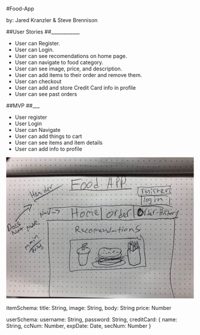 #Food-App

by: Jared Kranzler & Steve Brennison

##User Stories
##____________
* User can Register.
* User can Login.
* User can see recomendations on home page.
* User can navigate to food category.
* User can see image, price, and description.
* User can add items to their order and remove them.
* User can checkout
* User can add and store Credit Card info in profile
* User can see past orders

##MVP
##___
* User register
* User Login
* User can Navigate
* User can add things to cart
* User can see items and item details
* User can add info to profile


![alt text](https://github.com/jaredkranzler/project2_food_app/blob/master/Wireframe/wireframe.jpg)

itemSchema:
  title: String,
  image: String,
  body: String
  price: Number

userSchema:
  username: String,
  password: String,
  creditCard: {
    name: String,
    ccNum: Number,
    expDate: Date,
    secNum: Number
    }